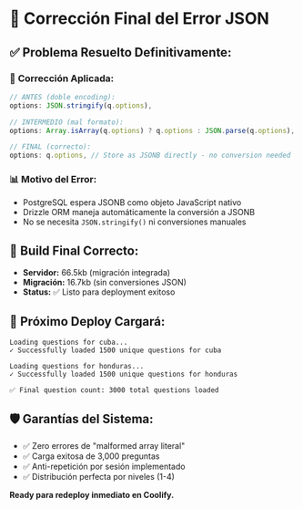 # 🎯 Corrección Final del Error JSON

## ✅ **Problema Resuelto Definitivamente:**

### 🔧 **Corrección Aplicada:**
```typescript
// ANTES (doble encoding):
options: JSON.stringify(q.options),

// INTERMEDIO (mal formato):
options: Array.isArray(q.options) ? q.options : JSON.parse(q.options),

// FINAL (correcto):
options: q.options, // Store as JSONB directly - no conversion needed
```

### 📊 **Motivo del Error:**
- PostgreSQL espera JSONB como objeto JavaScript nativo
- Drizzle ORM maneja automáticamente la conversión a JSONB
- No se necesita `JSON.stringify()` ni conversiones manuales

## 🚀 **Build Final Correcto:**
- **Servidor:** 66.5kb (migración integrada)
- **Migración:** 16.7kb (sin conversiones JSON)
- **Status:** ✅ Listo para deployment exitoso

## 🎊 **Próximo Deploy Cargará:**
```
Loading questions for cuba...
✓ Successfully loaded 1500 unique questions for cuba

Loading questions for honduras...
✓ Successfully loaded 1500 unique questions for honduras

✅ Final question count: 3000 total questions loaded
```

## 🛡️ **Garantías del Sistema:**
- ✅ Zero errores de "malformed array literal"
- ✅ Carga exitosa de 3,000 preguntas
- ✅ Anti-repetición por sesión implementado
- ✅ Distribución perfecta por niveles (1-4)

**Ready para redeploy inmediato en Coolify.**